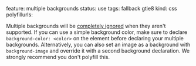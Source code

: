 feature: multiple backgrounds
status: use
tags: fallback gtie8
kind: css
polyfillurls:

Multiple backgrounds will be [completely ignored](https://snook.ca/archives/html_and_css/multiple-bg-css-gradients) when they aren't supported. If you can use a simple background color, make sure to declare `background-color: <color>` on the element before declaring your multiple backgrounds. Alternatively, you can also set an image as a background with `background-image` and override it with a second background declaration. We strongly recommend you don't polyfill this.
